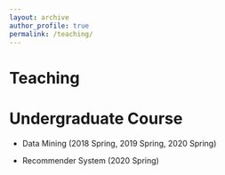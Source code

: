```yaml
---
layout: archive
author_profile: true
permalink: /teaching/
---
```

<td id="layout-content">
<div id="toptitle">
<h1>Teaching</h1>
</div>
<h1>Undergraduate Course</h1>
  <ul>
<li><p>Data Mining (2018 Spring, 2019 Spring, 2020 Spring)</p>
</li>
<li><p>Recommender System (2020 Spring)</p>
</li>
</ul>
</td>
